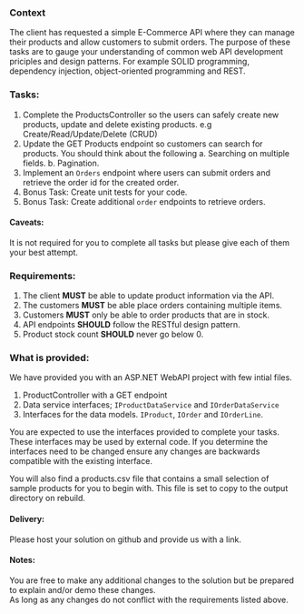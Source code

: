

### Context
The client has requested a simple E-Commerce API where they can manage their products and allow customers to submit orders. The purpose of these tasks are to gauge your 
understanding of common web API development priciples and design patterns.
For example SOLID programming, dependency injection, object-oriented programming and REST.

### Tasks:
1. Complete the ProductsController so the users can safely create new products, update and delete existing products. e.g Create/Read/Update/Delete (CRUD)
2. Update the GET Products endpoint so customers can search for products. You should think about the following
    a. Searching on multiple fields.
	b. Pagination.
3. Implement an `Orders` endpoint where users can submit orders and retrieve the order id for the created order. 
4. Bonus Task: Create unit tests for your code.
5. Bonus Task: Create additional `order` endpoints to retrieve orders. 

#### Caveats:
It is not required for you to complete all tasks but please give each of them your best attempt.

### Requirements:
1. The client **MUST** be able to update product information via the API.
2. The customers **MUST**  be able place orders containing multiple items.
3. Customers **MUST** only be able to order products that are in stock.
4. API endpoints **SHOULD** follow the RESTful design pattern. 
5. Product stock count **SHOULD** never go below 0.

### What is provided:
We have provided you with an ASP.NET WebAPI project with few intial files. 
1. ProductController with a GET endpoint
2. Data service interfaces; `IProductDataService` and `IOrderDataService`   
3. Interfaces for the data models. `IProduct`, `IOrder` and `IOrderLine`. 

You are expected to use the interfaces provided to complete your tasks. These interfaces may be used by external code. 
If you determine the interfaces need to be changed ensure any changes are backwards compatible with the existing interface. 

You will also find a products.csv file that contains a small selection of sample products for you to begin with. This file is set to copy to the output directory on rebuild.

#### Delivery:
Please host your solution on github and provide us with a link. 

#### Notes:
You are free to make any additional changes to the solution but be prepared to explain and/or demo these changes.      
As long as any changes do not conflict with the requirements listed above.

		